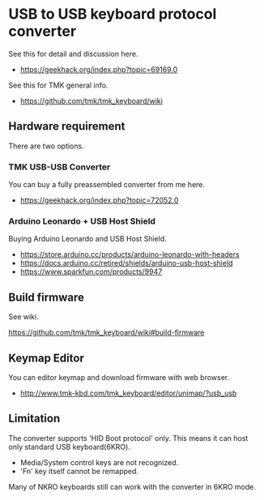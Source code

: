 USB to USB keyboard protocol converter
======================================
See this for detail and discussion here.

- https://geekhack.org/index.php?topic=69169.0

See this for TMK general info.

- https://github.com/tmk/tmk_keyboard/wiki



Hardware requirement
--------------------
There are two options.

### TMK USB-USB Converter
You can buy a fully preassembled converter from me here.

- https://geekhack.org/index.php?topic=72052.0

### Arduino Leonardo + USB Host Shield
Buying Arduino Leonardo and USB Host Shield.

- https://store.arduino.cc/products/arduino-leonardo-with-headers
- https://docs.arduino.cc/retired/shields/arduino-usb-host-shield
- https://www.sparkfun.com/products/9947



Build firmware
--------------
See wiki.

https://github.com/tmk/tmk_keyboard/wiki#build-firmware



Keymap Editor
-------------
You can editor keymap and download firmware with web browser.

- http://www.tmk-kbd.com/tmk_keyboard/editor/unimap/?usb_usb



Limitation
----------
The converter supports 'HID Boot protocol' only. This means it can host only standard USB keyboard(6KRO).

- Media/System control keys are not recognized.
- 'Fn' key itself cannot be remapped.

Many of NKRO keyboards still can work with the converter in 6KRO mode.
